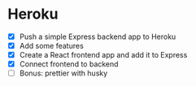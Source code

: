 Heroku
======

* [x] Push a simple Express backend app to Heroku
* [x] Add some features
* [x] Create a React frontend app and add it to Express
* [x] Connect frontend to backend
* [ ] Bonus: prettier with husky
